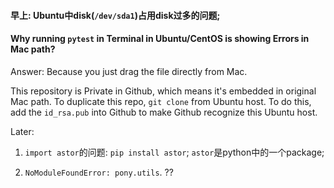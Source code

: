 #### 早上: Ubuntu中disk(```/dev/sda1```)占用disk过多的问题;

#### Why running ```pytest``` in Terminal in Ubuntu/CentOS is showing Errors in Mac path?

Answer: Because you just drag the file directly from Mac. 

This repository is Private in Github, which means it's embedded in original Mac path. To duplicate this repo, ```git clone```
from Ubuntu host. To do this, add the ```id_rsa.pub``` into Github to make Github recognize this Ubuntu host.


Later: 

1. ```import astor```的问题: ```pip install astor```;
```astor```是python中的一个package;

2. ```NoModuleFoundError: pony.utils```. ??
